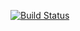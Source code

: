 [![Build Status](https://travis-ci.org/bemosior/splinterest.svg?branch=master)](https://travis-ci.org/bemosior/splinterest)
